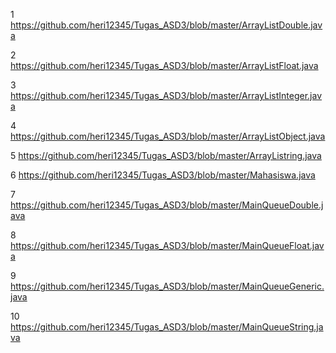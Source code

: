 1 https://github.com/heri12345/Tugas_ASD3/blob/master/ArrayListDouble.java

2 https://github.com/heri12345/Tugas_ASD3/blob/master/ArrayListFloat.java

3 https://github.com/heri12345/Tugas_ASD3/blob/master/ArrayListInteger.java

4 https://github.com/heri12345/Tugas_ASD3/blob/master/ArrayListObject.java

5 https://github.com/heri12345/Tugas_ASD3/blob/master/ArrayListring.java

6 https://github.com/heri12345/Tugas_ASD3/blob/master/Mahasiswa.java

7 https://github.com/heri12345/Tugas_ASD3/blob/master/MainQueueDouble.java

8 https://github.com/heri12345/Tugas_ASD3/blob/master/MainQueueFloat.java

9 https://github.com/heri12345/Tugas_ASD3/blob/master/MainQueueGeneric.java

10 https://github.com/heri12345/Tugas_ASD3/blob/master/MainQueueString.java
